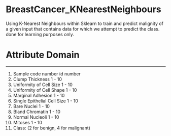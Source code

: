 # BreastCancer_KNearestNeighbours

Using K-Nearest Neighbours within Sklearn to train and predict malignity of a given input that contains data for which we attempt to predict the class. done for learning purposes only.

   #  Attribute                     Domain
   -- -----------------------------------------
   1. Sample code number            id number
   2. Clump Thickness               1 - 10
   3. Uniformity of Cell Size       1 - 10
   4. Uniformity of Cell Shape      1 - 10
   5. Marginal Adhesion             1 - 10
   6. Single Epithelial Cell Size   1 - 10
   7. Bare Nuclei                   1 - 10
   8. Bland Chromatin               1 - 10
   9. Normal Nucleoli               1 - 10
  10. Mitoses                       1 - 10
  11. Class:                        (2 for benign, 4 for malignant)
